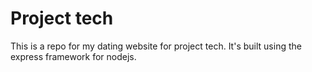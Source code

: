 # Project tech
This is a repo for my dating website for project tech.
It's built using the express framework for nodejs.
